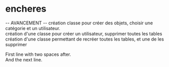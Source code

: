 # encheres

-- AVANCEMENT --
création classe pour créer des objets, choisir une catégorie et un utilisateur.  
création d'une classe pour créer un utilisateur, supprimer toutes les tables   
création d'une classe permettant de recréer toutes les tables, et une de les supprimer<br>
  
First line with two spaces after.  
And the next line.
